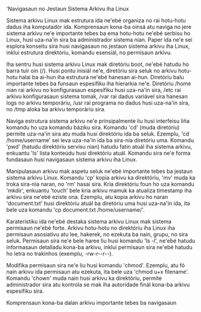 'Navigasaun no Jestaun Sistema Arkivu iha Linux

Sistema arkivu Linux mak estrutura ida ne'ebé organiza no rai hotu-hotu dadus iha komputadór ida. Komprensaun kona-ba oinsá atu naviga no jere sistema arkivu ne'e importante tebes ba ema hotu-hotu ne'ebé serbisu ho Linux, husi uza-na'in sira ba administrador sistema nian. Paper ida ne'e sei esplora konseitu sira husi navigasaun no jestaun sistema arkivu iha Linux, inklui estrutura direktóriu, komandu esensiál, no permisaun arkivu.

Iha sentru husi sistema arkivu Linux mak diretóriu boot, ne'ebé hatudu ho barra tuir oin (/). Husi pontu inisiál ne'e, diretóriu sira seluk no arkivu hotu-hotu halai ba ai-hun iha estrutura ne'ebé hanesan ai-hun. Diretóriu balu importante tebes ba funsaun espesífiku iha hierarkia ne'e. Diretóriu /home nian rai arkivu no konfigurasaun espesífiku husi uza-na'in sira, /etc rai arkivu konfigurasaun sistema tomak, /var rai dadus variável sira hanesan logs no arkivu temporáriu, /usr rai programa no dadus husi uza-na'in sira, no /tmp aloka ba arkivu temporáriu sira.

Naviga estrutura sistema arkivu ne'e prinsipalmente liu husi interfeisu liña komandu ho uza komandu báziku sira. Komandu 'cd' (muda diretóriu) permite uza-na'in sira atu muda husi direktóriu ida ba seluk. Ezemplu, 'cd /home/username' sei leva uza-na'in ida ba sira-nia diretóriu uma. Komandu 'pwd' (hatudu direktóriu servisu nian) hatudu fatin atuál iha sistema arkivu, enkuantu 'ls' lista konteúdu husi direktóriu atuál. Komandu sira ne'e forma fundasaun husi navigasaun sistema arkivu iha Linux.

Manipulasaun arkivu mak aspetu seluk ne'ebé importante tebes ba jestaun sistema arkivu Linux. Komandu 'cp' kopia arkivu ka direktóriu, 'mv' muda ka troka sira-nia naran, no 'rm' hasai sira. Kria direktóriu foun ho uza komandu 'mkdir', enkuantu 'touch' bele kria arkivu mamuk ka atualiza timestamp iha arkivu sira ne'ebé eziste ona. Ezemplu, atu kopia arkivu ho naran 'document.txt' husi direktóriu atuál ba diretóriu uma husi uza-na'in ida, ita bele uza komandu 'cp document.txt /home/username/'.

Karaterístiku ida ne'ebé destaka sistema arkivu Linux mak sistema permisaun ne'ebé forte. Arkivu hotu-hotu no direktóriu iha Linux iha permisaun asosiativu atu lee, hakerek, no ezekuta ba nain, grupu, no sira seluk. Permisaun sira ne'e bele haree liu husi komandu 'ls -l', ne'ebé hatudu informasaun detalladu kona-ba arkivu, inklui permisaun sira ne'ebé hatudu ho letra no trakinhos (exemplu, -rw-r--r--).

Modifika permisaun sira ne'e liu husi komandu 'chmod'. Ezemplu, atu fó nain arkivu ida permisaun atu ezekuta, ita bele uza 'chmod u+x filename'. Komandu 'chown' muda nain husi arkivu ka direktóriu, permite administrador sira atu kontrola se mak iha autoridade finál kona-ba arkivu espesífiku sira.

Komprensaun kona-ba dalan arkivu importante tebes ba navigasaun
